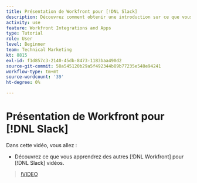 ```yaml
---
title: Présentation de Workfront pour [!DNL Slack]
description: Découvrez comment obtenir une introduction sur ce que vous apprendrez d’autres [!DNL Workfront] pour les vidéos de Slack.
activity: use
feature: Workfront Integrations and Apps
type: Tutorial
role: User
level: Beginner
team: Technical Marketing
kt: 8815
exl-id: f1d857c3-2140-45db-8473-1183baa490d2
source-git-commit: 58a545120b29a5f492344b89b77235e548e94241
workflow-type: tm+mt
source-wordcount: '39'
ht-degree: 0%

---
```


# Présentation de Workfront pour [!DNL Slack]

Dans cette vidéo, vous allez :

* Découvrez ce que vous apprendrez des autres [!DNL Workfront] pour [!DNL Slack] vidéos.

>[!VIDEO](https://video.tv.adobe.com/v/335116/?quality=12)
